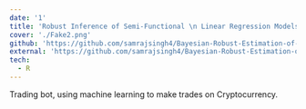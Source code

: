 ```yaml
---
date: '1'
title: 'Robust Inference of Semi-Functional \n Linear Regression Models'
cover: './Fake2.png'
github: 'https://github.com/samrajsingh4/Bayesian-Robust-Estimation-of-Semi-Functional-Linear-Regression'
external: 'https://github.com/samrajsingh4/Bayesian-Robust-Estimation-of-Semi-Functional-Linear-Regression/blob/master/MSc_Dissertation.pdf'
tech:
  - R
---
```


Trading bot, using machine learning to make trades on Cryptocurrency.
